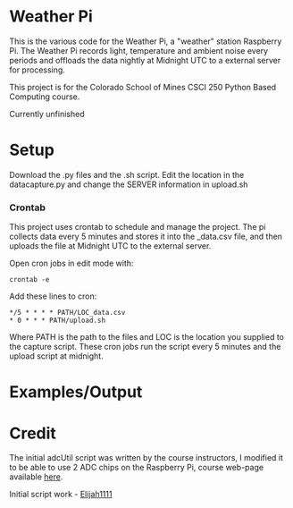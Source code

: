 # Weather Pi
This is the various code for the Weather Pi, a "weather" station Raspberry Pi. The Weather Pi records light, temperature and ambient noise every periods and offloads the data nightly at Midnight UTC to a external server for processing.

This project is for the Colorado School of Mines CSCI 250 Python Based Computing course.

Currently unfinished

# Setup
Download the .py files and the .sh script. Edit the location in the datacapture.py and change the SERVER information in upload.sh 
### Crontab
This project uses crontab to schedule and manage the project.
The pi collects data every 5 minutes and stores it into the _data.csv file, and then uploads the file at Midnight UTC to the external server.

Open cron jobs in edit mode with: 

```
crontab -e
```

Add these lines to cron:
```
*/5 * * * * PATH/LOC_data.csv
* 0 * * * PATH/upload.sh
```
Where PATH is the path to the files and LOC is the location you supplied to the capture script.
These cron jobs run the script every 5 minutes and the upload script at midnight.
# Examples/Output



# Credit
The initial adcUtil script was written by the course instructors, I modified it to be able to use 2 ADC chips on the Raspberry Pi, course web-page available [here](http://cs-courses.mines.edu/csci250/).

Initial script work - [Elijah1111](https://github.com/Elijah1111)
